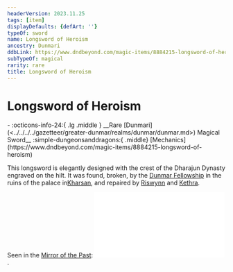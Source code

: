 ```yaml
---
headerVersion: 2023.11.25
tags: [item]
displayDefaults: {defArt: ''}
typeOf: sword
name: Longsword of Heroism
ancestry: Dunmari
ddbLink: https://www.dndbeyond.com/magic-items/8884215-longsword-of-heroism
subTypeOf: magical
rarity: rare
title: Longsword of Heroism
---
```

# Longsword of Heroism
<div class="grid cards ext-narrow-margin ext-one-column" markdown>
- :octicons-info-24:{ .lg .middle } __Rare [Dunmari](<../../../../gazetteer/greater-dunmar/realms/dunmar/dunmar.md>) Magical Sword__  
    :simple-dungeonsanddragons:{ .middle} [Mechanics](https://www.dndbeyond.com/magic-items/8884215-longsword-of-heroism) 
</div>


This longsword is elegantly designed with the crest of the Dharajun Dynasty engraved on the hilt. It was found, broken, by the [Dunmar Fellowship](<../../../../people/pcs/dunmar-fellowship/dunmar-fellowship.md>) in the ruins of the palace in[Kharsan](<../../../../gazetteer/greater-dunmar/dunmari-basin/kharsan.md>), and repaired by [Riswynn](<../../../../people/pcs/dunmar-fellowship/riswynn.md>) and [Kethra](<../../../../people/dwarves/kethra.md>). 

Seen in the [Mirror of the Past](<./mirror-of-the-past.md>): 
![Broken Dunmari Sword Vision](<../../mirror-visions/broken-dunmari-sword-vision.md>). 